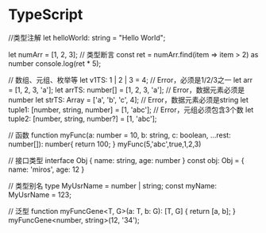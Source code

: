 # TypeScript

//类型注解
let helloWorld: string = "Hello World";

let numArr = [1, 2, 3];
// 类型断言
const ret = numArr.find(item => item > 2) as number
console.log(ret * 5);

// 数组、元组、枚举等
let v1TS: 1 | 2 | 3 = 4;  // Error，必须是1/2/3之一
let arr = [1, 2, 3, 'a'];
let arrTS: number[] = [1, 2, 3, 'a'];  // Error，数据元素必须是number
let strTS: Array<string> = ['a', 'b', 'c', 4];  // Error，数据元素必须是string
let tuple1: [number, string, number] = [1, 'abc'];  // Error，元组必须包含3个数
let tuple2: [number, string, number?] = [1, 'abc'];

// 函数
function myFunc(a: number = 10, b: string, c: boolean, ...rest: number[]): number{
    return 100;
}
myFunc(5,'abc',true,1,2,3)

// 接口类型
interface Obj {
    name: string,
    age: number
}
const obj: Obj = {
    name: 'miros',
    age: 12
}

// 类型别名
type MyUsrName = number | string;
const myName: MyUsrName = 123;

// 泛型
function myFuncGene<T, G>(a: T, b: G): [T, G] {
    return [a, b];
}
myFuncGene<number, string>(12, '34');
